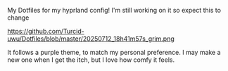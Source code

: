 
My Dotfiles for my hyprland config!
I'm still working on it so expect this to change

https://github.com/Turcid-uwu/Dotfiles/blob/master/20250712_18h41m57s_grim.png

It follows a purple theme, to match my personal preference.
I may make a new one when I get the itch, but I love how comfy it feels.
